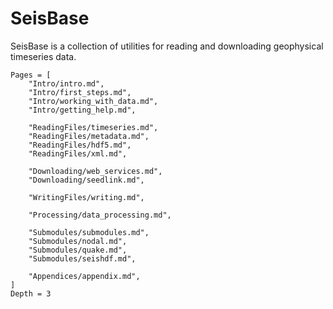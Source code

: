 # SeisBase

SeisBase is a collection of utilities for reading and downloading geophysical timeseries data.

```@contents
Pages = [
    "Intro/intro.md",
    "Intro/first_steps.md",
    "Intro/working_with_data.md",
    "Intro/getting_help.md",

    "ReadingFiles/timeseries.md",
    "ReadingFiles/metadata.md",
    "ReadingFiles/hdf5.md",
    "ReadingFiles/xml.md",

    "Downloading/web_services.md",
    "Downloading/seedlink.md",

    "WritingFiles/writing.md",

    "Processing/data_processing.md",

    "Submodules/submodules.md",
    "Submodules/nodal.md",
    "Submodules/quake.md",
    "Submodules/seishdf.md",

    "Appendices/appendix.md",
]
Depth = 3
```
